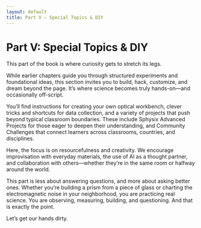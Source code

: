 ```yaml
---
layout: default
title: Part V – Special Topics & DIY
---
```


# Part V: Special Topics & DIY

This part of the book is where curiosity gets to stretch its legs.

While earlier chapters guide you through structured experiments and foundational ideas, this section invites you to build, hack, customize, and dream beyond the page. It’s where science becomes truly hands-on—and occasionally off-script.

You’ll find instructions for creating your own optical workbench, clever tricks and shortcuts for data collection, and a variety of projects that push beyond typical classroom boundaries. These include Sphysix Advanced Projects for those eager to deepen their understanding, and Community Challenges that connect learners across classrooms, countries, and disciplines.

Here, the focus is on resourcefulness and creativity. We encourage improvisation with everyday materials, the use of AI as a thought partner, and collaboration with others—whether they’re in the same room or halfway around the world.

This part is less about answering questions, and more about asking better ones. Whether you’re building a prism from a piece of glass or charting the electromagnetic noise in your neighborhood, you are practicing real science. You are observing, measuring, building, and questioning. And that is exactly the point.

Let’s get our hands dirty.
